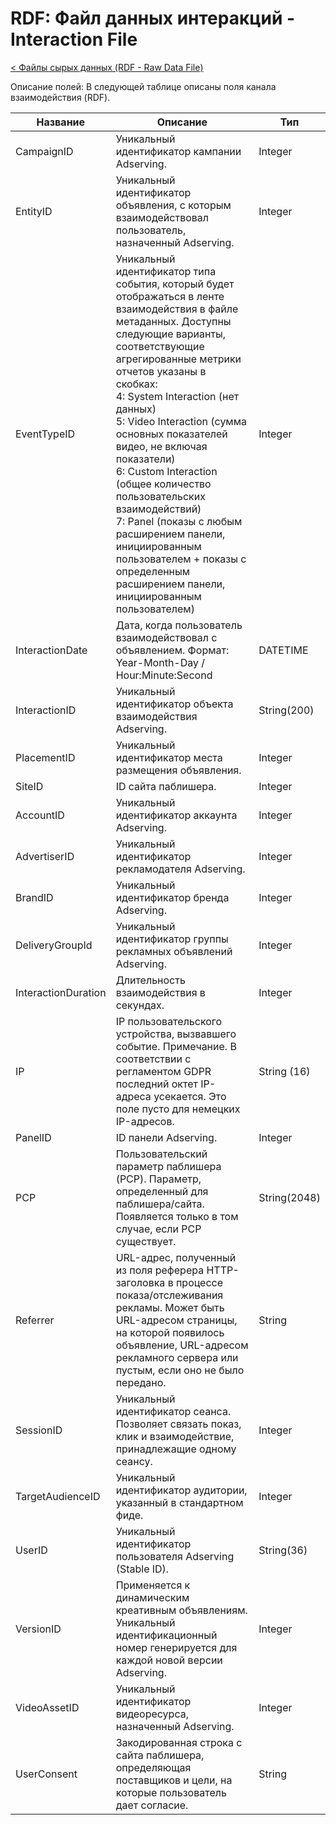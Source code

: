 # RDF: Файл данных интеракций - Interaction File

[< Файлы сырых данных (RDF - Raw Data File)](../RDF.md)

Описание полей:
В следующей таблице описаны поля канала взаимодействия (RDF).

|Название|Описание|Тип|
|-|-|-|
|CampaignID|Уникальный идентификатор кампании Adserving.|Integer|
|EntityID|Уникальный идентификатор объявления, с которым взаимодействовал пользователь, назначенный Adserving.|Integer|
|EventTypeID|Уникальный идентификатор типа события, который будет отображаться в ленте взаимодействия в файле метаданных. Доступны следующие варианты, соответствующие агрегированные метрики отчетов указаны в скобках:</br> 4: System Interaction (нет данных) </br> 5:  Video Interaction (сумма основных показателей видео, не включая показатели)</br>  6: Custom Interaction (общее количество пользовательских взаимодействий) </br> 7: Panel (показы с любым расширением панели, инициированным пользователем + показы с определенным расширением панели, инициированным пользователем)|Integer|
|InteractionDate|Дата, когда пользователь взаимодействовал с объявлением. Формат: Year-Month-Day / Hour:Minute:Second|DATETIME|
|InteractionID|Уникальный идентификатор объекта взаимодействия Adserving.|String(200) |
|PlacementID|Уникальный идентификатор места размещения объявления.|Integer|
|SiteID|ID сайта паблишера.|Integer|
|AccountID|Уникальный идентификатор аккаунта Adserving.|Integer|
|AdvertiserID|Уникальный идентификатор рекламодателя Adserving.|Integer|
|BrandID|Уникальный идентификатор бренда Adserving.|Integer|
|DeliveryGroupId|Уникальный идентификатор группы рекламных объявлений Adserving.|Integer|
|InteractionDuration|Длительность взаимодействия в секундах.|Integer|
|IP|IP пользовательского устройства, вызвавшего событие. Примечание. В соответствии с регламентом GDPR последний октет IP-адреса усекается. Это поле пусто для немецких IP-адресов.|String (16)|
|PanelID|ID панели Adserving.|Integer|
|PCP|Пользовательский параметр паблишера (PCP). Параметр, определенный для паблишера/сайта. Появляется только в том случае, если PCP существует.|String(2048)|
|Referrer|URL-адрес, полученный из поля реферера HTTP-заголовка в процессе показа/отслеживания рекламы. Может быть URL-адресом страницы, на которой появилось объявление, URL-адресом рекламного сервера или пустым, если оно не было передано.|String|
|SessionID|Уникальный идентификатор сеанса. Позволяет связать показ, клик и взаимодействие, принадлежащие одному сеансу.|Integer|
|TargetAudienceID|Уникальный идентификатор аудитории, указанный в стандартном фиде.|Integer|
|UserID|Уникальный идентификатор пользователя Adserving (Stable ID).|String(36)|
|VersionID|Применяется к динамическим креативным объявлениям. Уникальный идентификационный номер генерируется для каждой новой версии Adserving.|Integer|
|VideoAssetID|Уникальный идентификатор видеоресурса, назначенный Adserving.|Integer|
|UserConsent|Закодированная строка с сайта паблишера, определяющая поставщиков и цели, на которые пользователь дает согласие.|String|